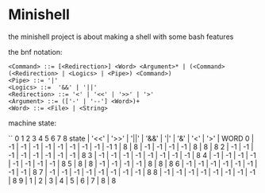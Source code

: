 # Minishell

the minishell project is about making a shell with some 
bash features

the bnf notation:
```bnf
<Command> ::= [<Redirection>] <Word> <Argument>* | (<Command> (<Redirection> | <Logics> | <Pipe>) <Command>)
<Pipe> ::= '|' 
<Logics> ::=  '&&' | '||'
<Redirection> ::= '<' | '<<' | '>>' | '>'
<Argument> ::= (['-' | '--'] <Word>)+
<Word> ::= <File> | <String>
```

machine state:

``       0      1      2      3      4     5     6     7     8
state | '<<' | '>>' | '||' | '&&' | '|' | '&' | '<' | '>' | WORD
0     | -1   | -1   | -1   | -1   | -1  | -1  | -1  | -1  | -1 
1     |  8    |  8   |  -1  | -1   | -1  | -1  |  8  |  8 | 8
2     | -1   | -1   |  -1  | -1   | -1  | -1  | -1  | -1  | 8
3     | -1   | -1   | -1   | -1   | -1  | -1  | -1  | -1  | 8
4     | -1   | -1   | -1   | -1   | -1  | -1  | -1  | -1  | 8
5     |  8   |  8   | -1   | -1   | -1  | -1  |  8  |  8  | 8
6     | -1   | -1   | -1   | -1   | -1  | -1  | -1  | -1  | 8
7     | -1   | -1   | -1   | -1   | -1  | -1  | -1  | -1  | 8
8     | -1   | -1   | -1   | -1   | -1  | -1  | -1  | -1  | 8
9     | 1    |  2   | 3    | 4    | 5   | 6   | 7   | 8   | 8
```
